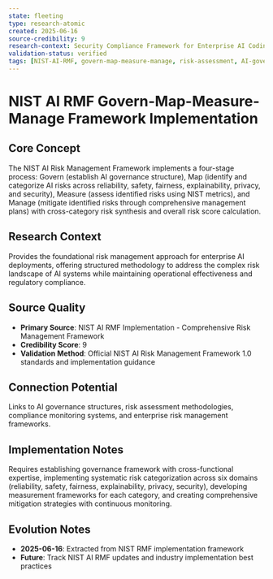 ```yaml
---
state: fleeting
type: research-atomic
created: 2025-06-16
source-credibility: 9
research-context: Security Compliance Framework for Enterprise AI Coding Assistants
validation-status: verified
tags: [NIST-AI-RMF, govern-map-measure-manage, risk-assessment, AI-governance, reliability-safety-fairness]
---
```


# NIST AI RMF Govern-Map-Measure-Manage Framework Implementation

## Core Concept

The NIST AI Risk Management Framework implements a four-stage process: Govern (establish AI governance structure), Map (identify and categorize AI risks across reliability, safety, fairness, explainability, privacy, and security), Measure (assess identified risks using NIST metrics), and Manage (mitigate identified risks through comprehensive management plans) with cross-category risk synthesis and overall risk score calculation.

## Research Context

Provides the foundational risk management approach for enterprise AI deployments, offering structured methodology to address the complex risk landscape of AI systems while maintaining operational effectiveness and regulatory compliance.

## Source Quality

- **Primary Source**: NIST AI RMF Implementation - Comprehensive Risk Management Framework
- **Credibility Score**: 9
- **Validation Method**: Official NIST AI Risk Management Framework 1.0 standards and implementation guidance

## Connection Potential

Links to AI governance structures, risk assessment methodologies, compliance monitoring systems, and enterprise risk management frameworks.

## Implementation Notes

Requires establishing governance framework with cross-functional expertise, implementing systematic risk categorization across six domains (reliability, safety, fairness, explainability, privacy, security), developing measurement frameworks for each category, and creating comprehensive mitigation strategies with continuous monitoring.

## Evolution Notes

- **2025-06-16**: Extracted from NIST RMF implementation framework
- **Future**: Track NIST AI RMF updates and industry implementation best practices